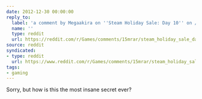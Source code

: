 ```yaml
---
date: 2012-12-30 00:00:00
reply_to:
  label: 'a comment by Megaakira on ''Steam Holiday Sale: Day 10'' on /r/Games'
  name: ''
  type: reddit
  url: https://reddit.com/r/Games/comments/15mrar/steam_holiday_sale_day_10/c7nvcu8/
source: reddit
syndicated:
- type: reddit
  url: https://www.reddit.com/r/Games/comments/15mrar/steam_holiday_sale_day_10/c7nvwz8/
tags:
- gaming
---
```


Sorry, but how is this the most insane secret ever?